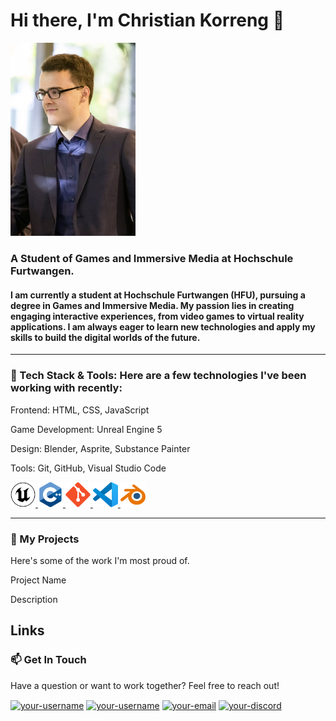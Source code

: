 # Hi there, I'm Christian Korreng 👋
<img src="./Res/Img/Christian_Korreng2.jpg" alt="drawing" width="200"/>


### A Student of Games and Immersive Media at Hochschule Furtwangen.
#### I am currently a student at Hochschule Furtwangen (HFU), pursuing a degree in Games and Immersive Media. My passion lies in creating engaging interactive experiences, from video games to virtual reality applications. I am always eager to learn new technologies and apply my skills to build the digital worlds of the future.
--------------------------------------------------------------------
### 🔧 Tech Stack & Tools: Here are a few technologies I've been working with recently:


Frontend: HTML, CSS, JavaScript 

Game Development: Unreal Engine 5

Design: Blender, Asprite, Substance Painter

Tools: Git, GitHub, Visual Studio Code


<p align="left">
<a href="https://www.unrealengine.com/" target="_blank" rel="noreferrer"> <img src="https://raw.githubusercontent.com/devicons/devicon/master/icons/unrealengine/unrealengine-original.svg" alt="unrealengine" width="40" height="40"/> </a>
<a href="https://isocpp.org/" target="_blank" rel="noreferrer"> <img src="https://raw.githubusercontent.com/devicons/devicon/master/icons/cplusplus/cplusplus-original.svg" alt="cplusplus" width="40" height="40"/> </a>
<a href="https://git-scm.com/" target="_blank" rel="noreferrer"> <img src="https://raw.githubusercontent.com/devicons/devicon/master/icons/git/git-original.svg" alt="git" width="40" height="40"/> </a>
<a href="https://code.visualstudio.com/" target="_blank" rel="noreferrer"> <img src="https://raw.githubusercontent.com/devicons/devicon/master/icons/vscode/vscode-original.svg" alt="vscode" width="40" height="40"/> </a>
<a href="https://www.blender.org/" target="_blank" rel="noreferrer"> <img src="https://raw.githubusercontent.com/devicons/devicon/master/icons/blender/blender-original.svg" alt="blender" width="40" height="40"/> </a>
</p>

---------------------------------------------------------------------------------------------
### 🚀 My Projects
Here's some of the work I'm most proud of.

Project Name

Description

Links
-------------------------------------------------------------------------
### 📫 Get In Touch
Have a question or want to work together? Feel free to reach out!

<p align="left">
<a href="https://www.linkedin.com/in/christian-korreng-204517373/" target="_blank"><img align="center" src="https://img.icons8.com/?size=100&id=xuvGCOXi8Wyg&format=png&color=FFFFFF" alt="your-username" height="60" width="60" /></a>
<a href="https://x.com/@chrisinator3000" target="_blank"><img align="center" src="https://img.icons8.com/?size=100&id=6Fsj3rv2DCmG&format=png&color=FFFFFF" alt="your-username" height="60" width="60" /></a>
<a href="mailto:cmkorreng@gmail.com" target="_blank"><img align="center" src="https://img.icons8.com/?size=100&id=53388&format=png&color=FFFFFF" alt="your-email" height="60" width="60" /></a>
<a href="https://discord.com/users/256726718050598912" target="_blank"><img align="center" src="https://img.icons8.com/?size=100&id=25627&format=png&color=FFFFFF" alt="your-discord" height="60" width="60" /></a>
</p>

